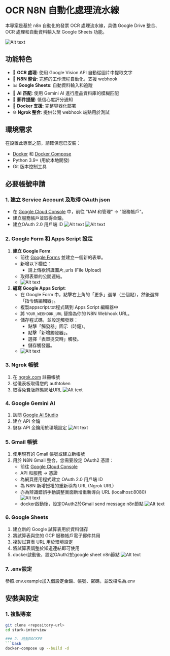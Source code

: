 # OCR N8N 自動化處理流水線


本專案是基於 n8n 自動化的發票 OCR 處理流水線，具備 Google Drive 整合、OCR 處理和自動資料輸入至 Google Sheets 功能。

![Alt text](readme-pics/ocr-pipeline-overview.png)

## 功能特色

- 📄 **OCR 處理**: 使用 Google Vision API 自動從圖片中提取文字
- 🔗 **N8N 整合**: 完整的工作流程自動化，支援 webhook
- 📊 **Google Sheets**: 自動資料輸入和追蹤
- 🤖 **AI 匹配**: 使用 Gemini AI 進行產品資料庫的模糊匹配
- 📧 **郵件提醒**: 低信心度評分通知
- 🐳 **Docker 支援**: 完整容器化部署
- 🌐 **Ngrok 整合**: 提供公開 webhook 端點用於測試

## 環境需求

在設置此專案之前，請確保您已安裝：

- [Docker](https://www.docker.com/get-started) 和 [Docker Compose](https://docs.docker.com/compose/install/)
- Python 3.9+ (用於本地開發)
- Git 版本控制工具

## 必要帳號申請

### 1. 建立 Service Account 及取得 OAuth json
*   在 [Google Cloud Console](https://console.cloud.google.com/) 中，前往 "IAM 和管理" -> "服務帳戶"。
*   建立服務帳戶並取得金鑰。
*   建立OAuth 2.0 用戶端 ID
![Alt text](readme-pics/get-service-account-json.png)
![Alt text](readme-pics/oauth-user.png)

### 2. Google Form 和 Apps Script 設定
1.  **建立 Google Form**:
    *   前往 [Google Forms](https://docs.google.com/forms/) 並建立一個新的表單。
    *   新增以下欄位：
        *   請上傳欲辨識圖片_urls (File Upload)
    *   取得表單的公開連結。
    *   ![Alt text](readme-pics/google-form-setup.png)
2.  **編寫 Google Apps Script**:
    *   在 Google Form 中，點擊右上角的「更多」選單（三個點），然後選擇「指令碼編輯器」。
    *   複製appscript.txt程式碼到 Apps Script 編輯器中
    *   將 `YOUR_WEBHOOK_URL` 替換為你的 N8N Webhook URL。
    *   儲存程式碼，並設定觸發器：
        *   點擊「觸發器」圖示（時鐘）。
        *   點擊「新增觸發器」。
        *   選擇「表單提交時」觸發。
        *   儲存觸發器。
    *   ![Alt text](readme-pics/app-script-trigger.png)

### 3. Ngrok 帳號
1.  在 [ngrok.com](https://ngrok.com/) 註冊帳號
2.  從儀表板取得您的 authtoken
3.  取得免費版靜態網址URL
    ![Alt text](readme-pics/ngrok-setup.png)

### 4. Google Gemini AI
1.  訪問 [Google AI Studio](https://aistudio.google.com/)
2.  建立 API 金鑰
3.  儲存 API 金鑰用於環境設定
    ![Alt text](readme-pics/gemini-api-key.png)

### 5. Gmail 帳號
1.  使用現有的 Gmail 帳號或建立新帳號
2.  用於 N8N Gmail 整合，您需要設定 OAuth2 憑證：
    *   前往 [Google Cloud Console](https://console.cloud.google.com/)
    *   API 和服務 → 憑證
    *   為網頁應用程式建立 OAuth 2.0 用戶端 ID
    *   為 N8N 新增授權的重新導向 URL (Ngrok URL)
    *   亦為辨識錯誤手動調整業面新增重新導向 URL (localhost:8080)
        ![Alt text](readme-pics/gcp-setup.png)
    *   docker啟動後，設定OAuth2於Gmail send message n8n節點
        ![Alt text](readme-pics/Google-OAuth2-setup-reupload.png)

### 6. Google Sheets
1.  建立新的 Google 試算表用於資料儲存
2.  將試算表與您的 GCP 服務帳戶電子郵件共用
3.  複製試算表 URL 用於環境設定
4.  將試算表調整於知道連結即可使用
5.  docker啟動後，設定OAuth2於google sheet n8n節點
    ![Alt text](readme-pics/Google-OAuth2-setup-reupload.png)

### 7. .env設定
參照.env.example加入個設定金鑰、帳號、密碼，並改檔名為.env

## 安裝與設定

### 1. 複製專案

```bash
git clone <repository-url>
cd stark-interview

### 2. 啟動DOCKER
```bash
docker-compose up --build -d
```
